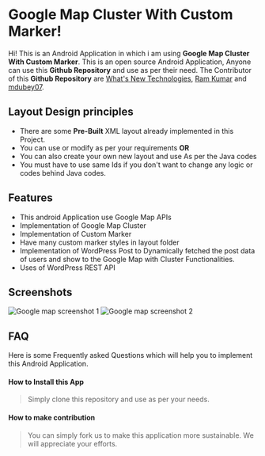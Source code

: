# Google Map Cluster With Custom Marker!

Hi! This is an Android Application in which i am using **Google Map Cluster With Custom Marker**. This is an open source Android Application, Anyone can use this **Github Repository** and use as per their need. The Contributor of this **Github Repository** are [What's New Technologies](http://wntechs.com/), [Ram Kumar](https://github.com/wntechs) and [mdubey07](https://github.com/mdubey07).


## Layout Design principles

-   There are some **Pre-Built** XML layout already implemented in this Project.  
-   You can use or modify as per your requirements **OR**
-   You can also create your own new layout and use As per the Java codes
- You must have to use same Ids if you don't want to change any logic or codes behind Java codes.

## Features

-   This android Application use Google Map APIs
-   Implementation of Google Map Cluster
-   Implementation of Custom Marker
-   Have many custom marker styles in layout folder
-   Implementation of WordPress Post to Dynamically fetched the post data of users and show to the Google Map with Cluster Functionalities.
-   Uses of WordPress REST API

## Screenshots

![Google map screenshot 1](http://wntechs.com/donotouch/images/s1.png)
![Google map screenshot 2](http://wntechs.com/donotouch/images/s2.png)

## FAQ

Here is some Frequently asked Questions which will help you to implement this Android Application.
#### How to Install this App
> Simply clone this repository and use as per your needs.

#### How to make contribution
> You can simply fork us to make this application more sustainable. We will appreciate your efforts.




